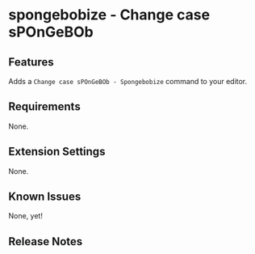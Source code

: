# spongebobize - Change case sPOnGeBOb

## Features

Adds a `Change case sPOnGeBOb - Spongebobize` command to your editor.

## Requirements

None.

## Extension Settings

None.

## Known Issues

None, yet!

## Release Notes